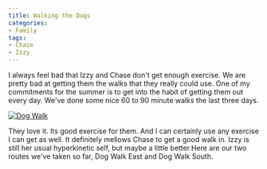 ```yaml
---
title: Walking the Dogs
categories:
- Family
tags:
- Chase
- Izzy
---
```


I always feel bad that Izzy and Chase don't get enough exercise. We are pretty bad at getting them the walks that they really could use. One of my commitments for the summer is to get into the habit of getting them out every day. We've done some nice 60 to 90 minute walks the last three days.

[![Dog Walk](http://farm3.static.flickr.com/2320/2492496906_2226a4fddf.jpg)](http://www.flickr.com/photos/46408384@N00/2492496906)

They love it. Its good exercise for them. And I can certainly use any exercise I can get as well. It definitely mellows Chase to get a good walk in. Izzy is still her usual hyperkinetic self, but maybe a little better.Here are our two routes we've taken so far, Dog Walk East and Dog Walk South.
